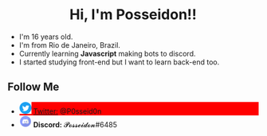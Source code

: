 <h1 align="center">Hi, I'm Posseidon!!</h1>

<ul>
    <li>I'm 16 years old.</li>
    <li>I'm from Rio de Janeiro, Brazil.</li>
    <li>Currently learning <b>Javascript</b> making bots to discord.</li>
    <li>I started studying front-end but I want to learn back-end too.</li>
</ul>

<h2>Follow Me</h2>

<ul>
    <li style="background-color: red;"><img src="./Logos/Twitter-Icon.png" alt="Twiiter Icon"> <a href="https://twitter.com/P0sseid0n">Twitter:</a> @P0sseid0n  </img></li>
    <li><img src="./Logos/Discord-Icon.png" alt="Discord Icon"> <b>Discord:</b> 𝓟𝓸𝓼𝓼𝓮𝓲𝓭𝓸𝓷#6485 </img></li>
</ul>
